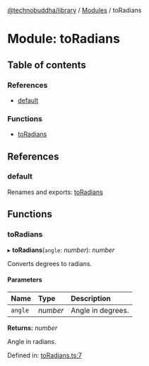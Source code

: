 [@technobuddha/library](../..) / [Modules](../Modules.md) / toRadians

# Module: toRadians

## Table of contents

### References

- [default](toradians.md#default)

### Functions

- [toRadians](toradians.md#toradians)

## References

### default

Renames and exports: [toRadians](toradians.md#toradians)

## Functions

### toRadians

▸ **toRadians**(`angle`: *number*): *number*

Converts degrees to radians.

#### Parameters

| Name | Type | Description |
| :------ | :------ | :------ |
| `angle` | *number* | Angle in degrees. |

**Returns:** *number*

Angle in radians.

Defined in: [toRadians.ts:7](../../src/toRadians.ts#L7)

